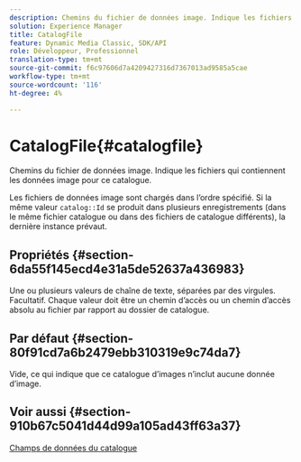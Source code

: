 ```yaml
---
description: Chemins du fichier de données image. Indique les fichiers qui contiennent les données image pour ce catalogue.
solution: Experience Manager
title: CatalogFile
feature: Dynamic Media Classic, SDK/API
role: Développeur, Professionnel
translation-type: tm+mt
source-git-commit: f6c97606d7a4209427316d7367013ad9585a5cae
workflow-type: tm+mt
source-wordcount: '116'
ht-degree: 4%

---
```



# CatalogFile{#catalogfile}

Chemins du fichier de données image. Indique les fichiers qui contiennent les données image pour ce catalogue.

Les fichiers de données image sont chargés dans l’ordre spécifié. Si la même valeur `catalog::Id` se produit dans plusieurs enregistrements (dans le même fichier catalogue ou dans des fichiers de catalogue différents), la dernière instance prévaut.

## Propriétés {#section-6da55f145ecd4e31a5de52637a436983}

Une ou plusieurs valeurs de chaîne de texte, séparées par des virgules. Facultatif. Chaque valeur doit être un chemin d’accès ou un chemin d’accès absolu au fichier par rapport au dossier de catalogue.

## Par défaut {#section-80f91cd7a6b2479ebb310319e9c74da7}

Vide, ce qui indique que ce catalogue d’images n’inclut aucune donnée d’image.

## Voir aussi {#section-910b67c5041d44d99a105ad43ff63a37}

[Champs de données du catalogue](../../../../../is-api/image-catalog/image-serving-api-ref/c-image-catalog-reference/c-overview/c-catalog-data-fields/c-catalog-data-fields.md#concept-b19581028ec44f98b9f5943624403d29)
